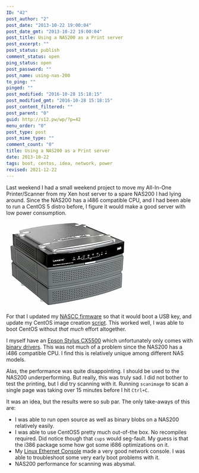 ```yaml
---
ID: "42"
post_author: "2"
post_date: "2013-10-22 19:00:04"
post_date_gmt: "2013-10-22 19:00:04"
post_title: Using a NAS200 as a Print server
post_excerpt: ""
post_status: publish
comment_status: open
ping_status: open
post_password: ""
post_name: using-nas-200
to_ping: ""
pinged: ""
post_modified: "2016-10-28 15:18:15"
post_modified_gmt: "2016-10-28 15:18:15"
post_content_filtered: ""
post_parent: "0"
guid: http://s12.pw/wp/?p=42
menu_order: "0"
post_type: post
post_mime_type: ""
comment_count: "0"
title: Using a NAS200 as a Print server
date: 2013-10-22
tags: boot, centos, idea, network, power
revised: 2021-12-22
---
```


Last weekend I had a small weekend project to move my All-In-One Printer/Scanner from my Xen host server to a spare NAS200 I had lying around. Since the NAS200 has a i486 compatible CPU, and I had been able to run a CentOS 5 distro before, I figure it would make a good server with low power consumption.

![nas200](/images/2013/linksys-nas200.jpg)

For that I updated my [NASCC firmware](http://nascc.sf.net) so that it would boot a USB key, and update my CentOS image creation [script](https://sourceforge.net/p/nascc/wiki/centos/). This worked well, I was able to boot CentOS without _that much_ effort altogether.

I myself have an [Epson Stylus CX5500](http://www.cnet.com.au/epson-stylus-cx5500-339283304.htm) which unfortunately only comes with [binary drivers](http://download.ebz.epson.net/dsc/search/01/search/?OSC=LX). This was not much of a problem since the NAS200 has a i486 compatible CPU. I find this is relatively unique among different NAS models.

Alas, the performance was quite disappointing. I should be used to the NAS200 underperforming. But really, this was truly sad. I did not bother to test the printing, but I did try scanning with it. Running `scanimage` to scan a single page was taking over 15 minutes before I hit `Ctrl+C`.

It was an idea, but the results were so sub par. The only take-aways of this are:

*   I was able to run open source as well as binary blobs on a NAS200 relatively easily.
*   I was able to use CentOS5 pretty much out-of-the box. No recompiles required. Did notice though that `cups` would seg-fault. My guess is that the i386 package some how got some i686 optimizations on it.
*   My [Linux Ethernet Console](https://sourceforge.net/projects/nascc/files/LEC/) made a very good network console. I was able to troubleshoot some very early boot problems with it.
*   NAS200 performance for scanning was abysmal.
